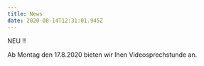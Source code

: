 ```yaml
---
title: News
date: 2020-08-14T12:31:01.945Z
---
```

NEU !!

Ab Montag den 17.8.2020 bieten wir Ihen Videosprechstunde an.
